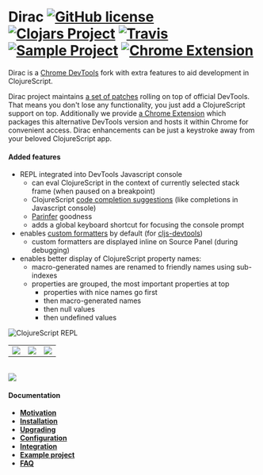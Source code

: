 # Dirac [![GitHub license](https://img.shields.io/github/license/binaryage/dirac.svg)](license.txt) [![Clojars Project](https://img.shields.io/clojars/v/binaryage/dirac.svg)](https://clojars.org/binaryage/dirac) [![Travis](https://img.shields.io/travis/binaryage/dirac.svg)](https://travis-ci.org/binaryage/dirac) [![Sample Project](https://img.shields.io/badge/project-example-ff69b4.svg)](https://github.com/binaryage/dirac-sample) [![Chrome Extension](https://img.shields.io/badge/chrome-extension-ebb338.svg)](https://chrome.google.com/webstore/detail/dirac-devtools/kbkdngfljkchidcjpnfcgcokkbhlkogi)

Dirac is a [Chrome DevTools](https://developer.chrome.com/devtools) fork with extra features to aid development in ClojureScript.

Dirac project maintains [a set of patches](https://github.com/binaryage/dirac/tree/devtools-diff) rolling on top of official DevTools.
That means you don't lose any functionality, you just add a ClojureScript support on top.
Additionally we provide [a Chrome Extension](https://chrome.google.com/webstore/detail/dirac-devtools/kbkdngfljkchidcjpnfcgcokkbhlkogi)
which packages this alternative DevTools version and hosts it within Chrome for convenient access.
Dirac enhancements can be just a keystroke away from your beloved ClojureScript app.

#### Added features

  * REPL integrated into DevTools Javascript console
    * can eval ClojureScript in the context of currently selected stack frame (when paused on a breakpoint)
    * ClojureScript [code completion suggestions](https://github.com/binaryage/dirac/releases/tag/v0.4.0) (like completions in Javascript console)
    * [Parinfer](https://shaunlebron.github.io/parinfer) goodness
    * adds a global keyboard shortcut for focusing the console prompt
  * enables [custom formatters](https://docs.google.com/document/d/1FTascZXT9cxfetuPRT2eXPQKXui4nWFivUnS_335T3U) by default (for [cljs-devtools](https://github.com/binaryage/cljs-devtools))
     * custom formatters are displayed inline on Source Panel (during debugging)
  * enables better display of ClojureScript property names:
    * macro-generated names are renamed to friendly names using sub-indexes
    * properties are grouped, the most important properties at top
      * properties with nice names go first
      * then macro-generated names
      * then null values
      * then undefined values

![ClojureScript REPL](https://dl.dropboxusercontent.com/u/559047/dirac-main-01.png)

<table>
<tr>
<td><a href="https://dl.dropboxusercontent.com/u/559047/dirac-general-completions.png"><img src="https://dl.dropboxusercontent.com/u/559047/dirac-general-completions.png"></a></td>
<td><a href="https://dl.dropboxusercontent.com/u/559047/dirac-ns-completions.png"><img src="https://dl.dropboxusercontent.com/u/559047/dirac-ns-completions.png"></a></td>
<td><a href="https://dl.dropboxusercontent.com/u/559047/dirac-js-completions.png"><img src="https://dl.dropboxusercontent.com/u/559047/dirac-js-completions.png"></a></td>
</tr>
</table>

<br style="clear:both">
<img src="https://dl.dropboxusercontent.com/u/559047/dirac-scope-completions.png">

#### Documentation

  * **[Motivation](docs/motivation.md)**
  * **[Installation](docs/installation.md)**
  * **[Upgrading](docs/upgrading.md)**
  * **[Configuration](docs/configuration.md)**
  * **[Integration](docs/integration.md)**
  * **[Example project](https://github.com/binaryage/dirac-sample)**
  * **[FAQ](docs/faq.md)**
